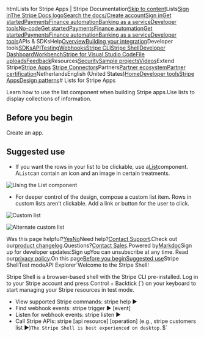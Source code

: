 htmlLists for Stripe Apps | Stripe Documentation[Skip to content](#main-content)Lists[Sign in](https://dashboard.stripe.com/login?redirect=https%3A%2F%2Fdocs.stripe.com%2Fstripe-apps%2Fpatterns%2Flists)[The Stripe Docs logo](/)[Search the docs/](#)[Create account](https://dashboard.stripe.com/register)[Sign in](https://dashboard.stripe.com/login?redirect=https%3A%2F%2Fdocs.stripe.com%2Fstripe-apps%2Fpatterns%2Flists)[Get started](/get-started)[Payments](/payments)[Finance automation](/finance-automation)[Banking as a service](/financial-services)[Developer tools](/development)[No-code](/no-code)[Get started](/get-started)[Payments](/payments)[Finance automation](/finance-automation)[](#)[Get started](/get-started)[Payments](/payments)[Finance automation](/finance-automation)[Banking as a service](/financial-services)[Developer tools](/development)[](#)APIs & SDKsHelp[Overview](/docs/development)[Building your integration](#)Developer tools[SDKs](#)[API](#)[Testing](#)[Webhooks](#)[Stripe CLI](#)[Stripe Shell](#)[Developer Dashboard](#)[Workbench](#)[Stripe for Visual Studio Code](/docs/stripe-vscode)[File uploads](/docs/file-upload)[Feedback](/docs/dev-tools-csat)Resources[Security](#)[Sample projects](#)[Videos](#)Extend Stripe[Stripe Apps](#)
[Stripe Connectors](#)Partners[Partner ecosystem](/docs/partners)[Partner certification](/docs/partners/training-and-certification)NetherlandsEnglish (United States)[](#)[](#)[Home](/docs)[Developer tools](/docs/development)[Stripe Apps](/docs/stripe-apps)[Design patterns](/docs/stripe-apps/patterns)# Lists for Stripe Apps

Learn how to use the list component when building Stripe apps.Use lists to display collections of information.

## Before you begin

Create an app.

## Suggested use

- If you want the rows in your list to be clickable, use a[List](/stripe-apps/components/list)component. A`List`can contain an icon and an image in certain treatments.

![Using the List component](https://b.stripecdn.com/docs-statics-srv/assets/listview.81a323e2c2191dc2551c503fa9d97cfa.png)

- For deeper control of the design, compose a custom list item. Rows in custom lists aren’t clickable. Add a link or button for the user to click.

![Custom list](https://b.stripecdn.com/docs-statics-srv/assets/custom-lists-01.3e7fec90ee2c9da310e6eb35cf5fea7f.png)

![Alternate custom list](https://b.stripecdn.com/docs-statics-srv/assets/custom-lists-02.c9ae81f00f993878c5008ab232bd9604.png)

Was this page helpful?[Yes](#)[No](#)Need help?[Contact Support](https://support.stripe.com/).Check out our[product changelog](https://stripe.com/blog/changelog).Questions?[Contact Sales](https://stripe.com/contact/sales).Powered by[Markdoc](https://markdoc.dev)Sign up for developer updates:Sign upYou can unsubscribe at any time. Read our[privacy policy](https://stripe.com/privacy).On this page[Before you begin](#before-you-begin)[Suggested use](#suggested-use)Stripe ShellTest modeAPI Explorer[](https://stripe.com/docs/stripe-cli#install)`Welcome to the Stripe Shell!

Stripe Shell is a browser-based shell with the Stripe CLI pre-installed. Log in to your
Stripe account and press Control + Backtick (`) on your keyboard to start managing your Stripe
resources in test mode.

- View supported Stripe commands: stripe help ▶️
- Find webhook events: stripe trigger ▶️ [event]
- Listen for webhook events: stripe listen ▶
- Call Stripe APIs: stripe [api resource] [operation] (e.g., stripe customers list ▶️)`The Stripe Shell is best experienced on desktop.`$`